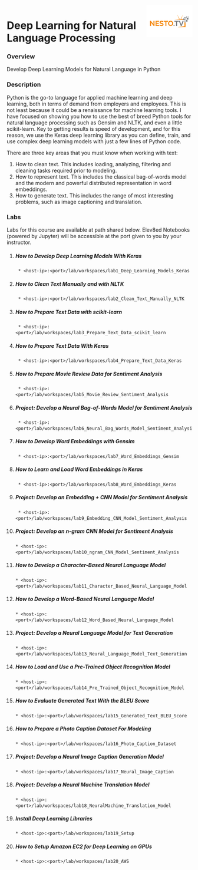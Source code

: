 <img align="right" src="./logo-small.png">


# Deep Learning for Natural Language Processing

### Overview
Develop Deep Learning Models for Natural Language in Python

### Description
Python is the go-to language for applied machine learning and deep learning, both in terms
of demand from employers and employees. This is not least because it could be a renaissance
for machine learning tools. I have focused on showing you how to use the best of breed Python
tools for natural language processing such as Gensim and NLTK, and even a little scikit-learn.
Key to getting results is speed of development, and for this reason, we use the Keras deep
learning library as you can define, train, and use complex deep learning models with just a few
lines of Python code.

There are three key areas that you must know when working with text:
1. How to clean text. This includes loading, analyzing, filtering and cleaning tasks required
prior to modeling.
2. How to represent text. This includes the classical bag-of-words model and the modern
and powerful distributed representation in word embeddings.
3. How to generate text. This includes the range of most interesting problems, such as image
captioning and translation.

### Labs

Labs for this course are available at path shared below. Elev8ed Notebooks (powered by Jupyter) will be accessible at the port given to you by your instructor. 

1. ##### How to Develop Deep Learning Models With Keras
		* <host-ip>:<port>/lab/workspaces/lab1_Deep_Learning_Models_Keras
2. ##### How to Clean Text Manually and with NLTK
		* <host-ip>:<port>/lab/workspaces/lab2_Clean_Text_Manually_NLTK
3. ##### How to Prepare Text Data with scikit-learn
		* <host-ip>:<port>/lab/workspaces/lab3_Prepare_Text_Data_scikit_learn
4. ##### How to Prepare Text Data With Keras
		* <host-ip>:<port>/lab/workspaces/lab4_Prepare_Text_Data_Keras 
5. ##### How to Prepare Movie Review Data for Sentiment Analysis
		* <host-ip>:<port>/lab/workspaces/lab5_Movie_Review_Sentiment_Analysis
6. ##### Project: Develop a Neural Bag-of-Words Model for Sentiment Analysis
		* <host-ip>:<port>/lab/workspaces/lab6_Neural_Bag_Words_Model_Sentiment_Analysis
7. ##### How to Develop Word Embeddings with Gensim
		* <host-ip>:<port>/lab/workspaces/lab7_Word_Embeddings_Gensim
8. ##### How to Learn and Load Word Embeddings in Keras
		* <host-ip>:<port>/lab/workspaces/lab8_Word_Embeddings_Keras
9. ##### Project: Develop an Embedding + CNN Model for Sentiment Analysis
		* <host-ip>:<port>/lab/workspaces/lab9_Embedding_CNN_Model_Sentiment_Analysis
10. ##### Project: Develop an n-gram CNN Model for Sentiment Analysis
		* <host-ip>:<port>/lab/workspaces/lab10_ngram_CNN_Model_Sentiment_Analysis
11. ##### How to Develop a Character-Based Neural Language Model
		* <host-ip>:<port>/lab/workspaces/lab11_Character_Based_Neural_Language_Model
12. ##### How to Develop a Word-Based Neural Language Model
		* <host-ip>:<port>/lab/workspaces/lab12_Word_Based_Neural_Language_Model
13. ##### Project: Develop a Neural Language Model for Text Generation
		* <host-ip>:<port>/lab/workspaces/lab13_Neural_Language_Model_Text_Generation
14. ##### How to Load and Use a Pre-Trained Object Recognition Model
		* <host-ip>:<port>/lab/workspaces/lab14_Pre_Trained_Object_Recognition_Model
15. ##### How to Evaluate Generated Text With the BLEU Score
		* <host-ip>:<port>/lab/workspaces/lab15_Generated_Text_BLEU_Score
16. ##### How to Prepare a Photo Caption Dataset For Modeling
		* <host-ip>:<port>/lab/workspaces/lab16_Photo_Caption_Dataset
17. ##### Project: Develop a Neural Image Caption Generation Model
		* <host-ip>:<port>/lab/workspaces/lab17_Neural_Image_Caption
18. ##### Project: Develop a Neural Machine Translation Model
		* <host-ip>:<port>/lab/workspaces/lab18_NeuralMachine_Translation_Model
19. ##### Install Deep Learning Libraries
		* <host-ip>:<port>/lab/workspaces/lab19_Setup
20. ##### How to Setup Amazon EC2 for Deep Learning on GPUs
		* <host-ip>:<port>/lab/workspaces/lab20_AWS